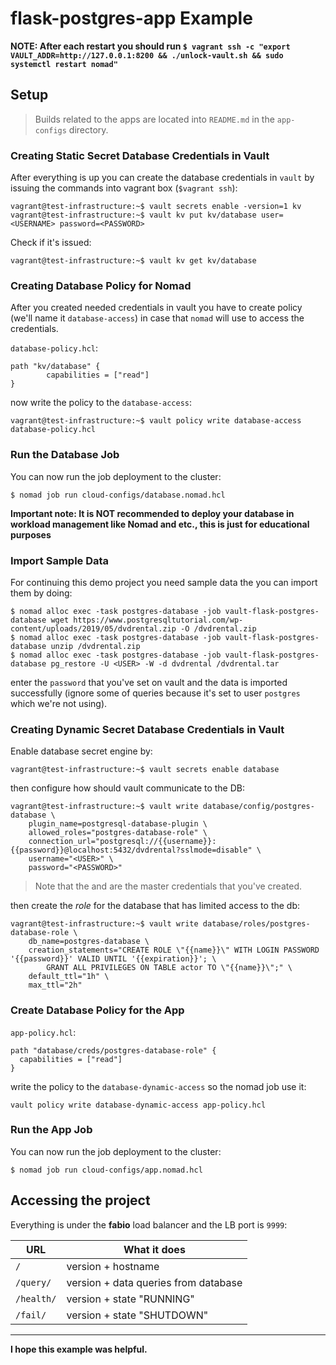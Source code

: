 # flask-postgres-app Example


**NOTE: After each restart you should run `$ vagrant ssh -c "export VAULT_ADDR=http://127.0.0.1:8200 && ./unlock-vault.sh && sudo systemctl restart nomad"`**
## Setup

> Builds related to the apps are located into `README.md` in the `app-configs` directory.

### Creating Static Secret Database Credentials in Vault

After everything is up you can create the database credentials in `vault` by issuing the commands into vagrant box (`$vagrant ssh`):
```
vagrant@test-infrastructure:~$ vault secrets enable -version=1 kv
vagrant@test-infrastructure:~$ vault kv put kv/database user=<USERNAME> password=<PASSWORD>
```

Check if it's issued:
```
vagrant@test-infrastructure:~$ vault kv get kv/database
```

### Creating Database Policy for Nomad

After you created needed credentials in vault you have to create policy (we'll name it `database-access`) in case that `nomad` will use to access the credentials.

`database-policy.hcl`:
```
path "kv/database" {
        capabilities = ["read"]
}
```

now write the policy to the `database-access`:
```
vagrant@test-infrastructure:~$ vault policy write database-access database-policy.hcl
```

### Run the Database Job

You can now run the job deployment to the cluster:
```
$ nomad job run cloud-configs/database.nomad.hcl
```
**Important note: It is NOT recommended to deploy your database in workload management like Nomad and etc., this is just for educational purposes**


### Import Sample Data

For continuing this demo project you need sample data the you can import them by doing:
```
$ nomad alloc exec -task postgres-database -job vault-flask-postgres-database wget https://www.postgresqltutorial.com/wp-content/uploads/2019/05/dvdrental.zip -O /dvdrental.zip
$ nomad alloc exec -task postgres-database -job vault-flask-postgres-database unzip /dvdrental.zip
$ nomad alloc exec -task postgres-database -job vault-flask-postgres-database pg_restore -U <USER> -W -d dvdrental /dvdrental.tar
```
enter the `password` that you've set on vault and the data is imported successfully (ignore some of queries because it's set to user `postgres` which we're not using).

### Creating Dynamic Secret Database Credentials in Vault 

Enable database secret engine by:
```
vagrant@test-infrastructure:~$ vault secrets enable database
```

then configure how should vault communicate to the DB:
```
vagrant@test-infrastructure:~$ vault write database/config/postgres-database \
    plugin_name=postgresql-database-plugin \
    allowed_roles="postgres-database-role" \
    connection_url="postgresql://{{username}}:{{password}}@localhost:5432/dvdrental?sslmode=disable" \
    username="<USER>" \
    password="<PASSWORD>"
```
> Note that the _<USER>_ and _<PASSWORD>_ are the master credentials that you've created.

then create the _role_ for the database that has limited access to the db:
```
vagrant@test-infrastructure:~$ vault write database/roles/postgres-database-role \
    db_name=postgres-database \
    creation_statements="CREATE ROLE \"{{name}}\" WITH LOGIN PASSWORD '{{password}}' VALID UNTIL '{{expiration}}'; \
        GRANT ALL PRIVILEGES ON TABLE actor TO \"{{name}}\";" \
    default_ttl="1h" \
    max_ttl="2h"
```

### Create Database Policy for the App

`app-policy.hcl`:
```
path "database/creds/postgres-database-role" {
  capabilities = ["read"]
}
```

write the policy to the `database-dynamic-access` so the nomad job use it:
```
vault policy write database-dynamic-access app-policy.hcl
```
### Run the App Job

You can now run the job deployment to the cluster:
```
$ nomad job run cloud-configs/app.nomad.hcl
```

## Accessing the project

Everything is under the **fabio** load balancer and the LB port is `9999`:

| URL        | What it does                               |
| ---------- | ------------------------------------------ |
| `/`        | version + hostname                         |
| `/query/`  | version + data queries from database       |
| `/health/` | version + state "RUNNING"                  |
| `/fail/`   | version + state "SHUTDOWN"                 |

---

**I hope this example was helpful.**